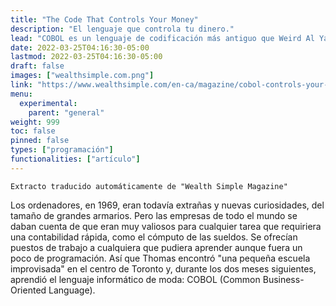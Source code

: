 ```yaml
---
title: "The Code That Controls Your Money"
description: "El lenguaje que controla tu dinero."
lead: "COBOL es un lenguaje de codificación más antiguo que Weird Al Yankovic. La gente que sabe usarlo suele ser igual de antigua. Es la base de todo el sistema financiero. Y no se puede eliminar. Cómo un lenguaje informático controla la vida financiera del mundo."
date: 2022-03-25T04:16:30-05:00
lastmod: 2022-03-25T04:16:30-05:00
draft: false
images: ["wealthsimple.com.png"]
link: "https://www.wealthsimple.com/en-ca/magazine/cobol-controls-your-money"
menu:
  experimental:
    parent: "general"
weight: 999
toc: false
pinned: false
types: ["programación"]
functionalities: ["artículo"]
---
```


```text
Extracto traducido automáticamente de "Wealth Simple Magazine"
```

Los ordenadores, en 1969, eran todavía extrañas y nuevas curiosidades, del tamaño de grandes armarios. Pero las empresas de todo el mundo se daban cuenta de que eran muy valiosos para cualquier tarea que requiriera una contabilidad rápida, como el cómputo de las sueldos. Se ofrecían puestos de trabajo a cualquiera que pudiera aprender aunque fuera un poco de programación. Así que Thomas encontró "una pequeña escuela improvisada" en el centro de Toronto y, durante los dos meses siguientes, aprendió el lenguaje informático de moda: COBOL (Common Business-Oriented Language).
